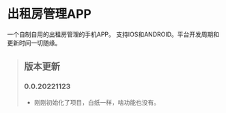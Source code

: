 # 出租房管理APP

一个自制自用的出租房管理的手机APP。 支持IOS和ANDROID。平台开发周期和更新时间一切随缘。

> ## 版本更新
> ### 0.0.20221123
> - 刚刚初始化了项目，白纸一样，啥功能也没有。
